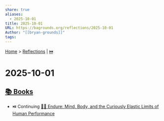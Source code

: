 ```yaml
---
share: true
aliases:
  - 2025-10-01
title: 2025-10-01
URL: https://bagrounds.org/reflections/2025-10-01
Author: "[[bryan-grounds]]"
tags:
---
```

[Home](../index.md) > [Reflections](./index.md) | [⏮️](./2025-09-30.md)  
# 2025-10-01  
## [📚 Books](../books/index.md)  
- ⏯️ Continuing [💪🧠 Endure: Mind, Body, and the Curiously Elastic Limits of Human Performance](../books/endure-mind-body-and-the-curiously-elastic-limits-of-human-performance.md)